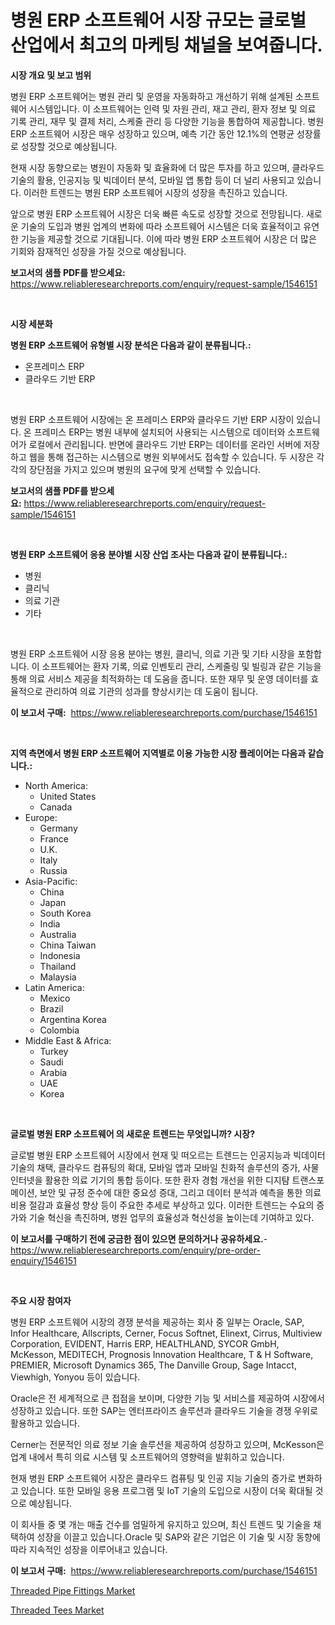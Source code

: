 <p><h1>병원 ERP 소프트웨어 시장 규모는 글로벌 산업에서 최고의 마케팅 채널을 보여줍니다.</h1></p><p><strong>시장 개요 및 보고 범위</strong></p>
<p><p>병원 ERP 소프트웨어는 병원 관리 및 운영을 자동화하고 개선하기 위해 설계된 소프트웨어 시스템입니다. 이 소프트웨어는 인력 및 자원 관리, 재고 관리, 환자 정보 및 의료 기록 관리, 재무 및 결제 처리, 스케줄 관리 등 다양한 기능을 통합하여 제공합니다. 병원 ERP 소프트웨어 시장은 매우 성장하고 있으며, 예측 기간 동안 12.1%의 연평균 성장률로 성장할 것으로 예상됩니다.</p><p>현재 시장 동향으로는 병원이 자동화 및 효율화에 더 많은 투자를 하고 있으며, 클라우드 기술의 활용, 인공지능 및 빅데이터 분석, 모바일 앱 통합 등이 더 널리 사용되고 있습니다. 이러한 트렌드는 병원 ERP 소프트웨어 시장의 성장을 촉진하고 있습니다.</p><p>앞으로 병원 ERP 소프트웨어 시장은 더욱 빠른 속도로 성장할 것으로 전망됩니다. 새로운 기술의 도입과 병원 업계의 변화에 따라 소프트웨어 시스템은 더욱 효율적이고 유연한 기능을 제공할 것으로 기대됩니다. 이에 따라 병원 ERP 소프트웨어 시장은 더 많은 기회와 잠재적인 성장을 가질 것으로 예상됩니다.</p></p>
<p><strong>보고서의 샘플 PDF를 받으세요:</strong> <a href="https://www.reliableresearchreports.com/enquiry/request-sample/1546151">https://www.reliableresearchreports.com/enquiry/request-sample/1546151</a></p>
<p>&nbsp;</p>
<p><strong>시장 세분화</strong></p>
<p><strong>병원 ERP 소프트웨어 유형별 시장 분석은 다음과 같이 분류됩니다.:</strong></p>
<p><ul><li>온프레미스 ERP</li><li>클라우드 기반 ERP</li></ul></p>
<p>&nbsp;</p>
<p><p>병원 ERP 소프트웨어 시장에는 온 프레미스 ERP와 클라우드 기반 ERP 시장이 있습니다. 온 프레미스 ERP는 병원 내부에 설치되어 사용되는 시스템으로 데이터와 소프트웨어가 로컬에서 관리됩니다. 반면에 클라우드 기반 ERP는 데이터를 온라인 서버에 저장하고 웹을 통해 접근하는 시스템으로 병원 외부에서도 접속할 수 있습니다. 두 시장은 각각의 장단점을 가지고 있으며 병원의 요구에 맞게 선택할 수 있습니다.</p></p>
<p><strong>보고서의 샘플 PDF를 받으세요:</strong>&nbsp;<a href="https://www.reliableresearchreports.com/enquiry/request-sample/1546151">https://www.reliableresearchreports.com/enquiry/request-sample/1546151</a></p>
<p>&nbsp;</p>
<p><strong> 병원 ERP 소프트웨어 응용 분야별 시장 산업 조사는 다음과 같이 분류됩니다.:</strong></p>
<p><ul><li>병원</li><li>클리닉</li><li>의료 기관</li><li>기타</li></ul></p>
<p>&nbsp;</p>
<p><p>병원 ERP 소프트웨어 시장 응용 분야는 병원, 클리닉, 의료 기관 및 기타 시장을 포함합니다. 이 소프트웨어는 환자 기록, 의료 인벤토리 관리, 스케줄링 및 빌링과 같은 기능을 통해 의료 서비스 제공을 최적화하는 데 도움을 줍니다. 또한 재무 및 운영 데이터를 효율적으로 관리하여 의료 기관의 성과를 향상시키는 데 도움이 됩니다.</p></p>
<p><strong>이 보고서 구매:</strong>&nbsp; <a href="https://www.reliableresearchreports.com/purchase/1546151">https://www.reliableresearchreports.com/purchase/1546151</a></p>
<p>&nbsp;</p>
<p><strong>지역 측면에서 병원 ERP 소프트웨어 지역별로 이용 가능한 시장 플레이어는 다음과 같습니다.:</strong></p>
<p><ul>
    <li>
        North America:
        <ul>
            <li>United States</li>
            <li>Canada</li>
        </ul>
    </li>
    <li>
        Europe:
        <ul>
            <li>Germany</li>
            <li>France</li>
            <li>U.K.</li>
            <li>Italy</li>
            <li>Russia</li>
        </ul>
    </li>
    <li>
        Asia-Pacific:
        <ul>
            <li>China</li>
            <li>Japan</li>
            <li>South Korea</li>
            <li>India</li>
            <li>Australia</li>
            <li>China Taiwan</li>
            <li>Indonesia</li>
            <li>Thailand</li>
            <li>Malaysia</li>
        </ul>
    </li>
    <li>
        Latin America:
        <ul>
            <li>Mexico</li>
            <li>Brazil</li>
            <li>Argentina Korea</li>
            <li>Colombia</li>
        </ul>
    </li>
    <li>
        Middle East & Africa:
        <ul>
            <li>Turkey</li>
            <li>Saudi</li>
            <li>Arabia</li>
            <li>UAE</li>
            <li>Korea</li>
        </ul>
    </li>
    </ul></p>
<p>&nbsp;</p>
<p><strong>글로벌 병원 ERP 소프트웨어 의 새로운 트렌드는 무엇입니까? 시장?</strong></p>
<p><p>글로벌 병원 ERP 소프트웨어 시장에서 현재 및 떠오르는 트렌드는 인공지능과 빅데이터 기술의 채택, 클라우드 컴퓨팅의 확대, 모바일 앱과 모바일 친화적 솔루션의 증가, 사물인터넷을 활용한 의료 기기의 통합 등이다. 또한 환자 경험 개선을 위한 디지턈 트랜스포메이션, 보안 및 규정 준수에 대한 중요성 증대, 그리고 데이터 분석과 예측을 통한 의료 비용 절감과 효율성 향상 등이 주요한 추세로 부상하고 있다. 이러한 트렌드는 수요의 증가와 기술 혁신을 촉진하며, 병원 업무의 효율성과 혁신성을 높이는데 기여하고 있다.</p></p>
<p><strong>이 보고서를 구매하기 전에 궁금한 점이 있으면 문의하거나 공유하세요.</strong>- <a href="https://www.reliableresearchreports.com/enquiry/pre-order-enquiry/1546151">https://www.reliableresearchreports.com/enquiry/pre-order-enquiry/1546151</a></p>
<p>&nbsp;</p>
<p><strong>주요 시장 참여자</strong></p>
<p><p>병원 ERP 소프트웨어 시장의 경쟁 분석을 제공하는 회사 중 일부는 Oracle, SAP, Infor Healthcare, Allscripts, Cerner, Focus Softnet, Elinext, Cirrus, Multiview Corporation, EVIDENT, Harris ERP, HEALTHLAND, SYCOR GmbH, McKesson, MEDITECH, Prognosis Innovation Healthcare, T & H Software, PREMIER, Microsoft Dynamics 365, The Danville Group, Sage Intacct, Viewhigh, Yonyou 등이 있습니다.</p><p>Oracle은 전 세계적으로 큰 접점을 보이며, 다양한 기능 및 서비스를 제공하여 시장에서 성장하고 있습니다. 또한 SAP는 엔터프라이즈 솔루션과 클라우드 기술을 경쟁 우위로 활용하고 있습니다.</p><p>Cerner는 전문적인 의료 정보 기술 솔루션을 제공하여 성장하고 있으며, McKesson은 업계 내에서 특히 의료 시스템 및 소프트웨어의 영향력을 발휘하고 있습니다.</p><p>현재 병원 ERP 소프트웨어 시장은 클라우드 컴퓨팅 및 인공 지능 기술의 증가로 변화하고 있습니다. 또한 모바일 응용 프로그램 및 IoT 기술의 도입으로 시장이 더욱 확대될 것으로 예상됩니다.</p><p>이 회사들 중 몇 개는 매출 건수를 엄밀하게 유지하고 있으며, 최신 트렌드 및 기술을 채택하여 성장을 이끌고 있습니다.Oracle 및 SAP와 같은 기업은 이 기술 및 시장 동향에 따라 지속적인 성장을 이루어내고 있습니다.</p></p>
<p><strong>이 보고서 구매:</strong>&nbsp;&nbsp;<a href="https://www.reliableresearchreports.com/purchase/1546151">https://www.reliableresearchreports.com/purchase/1546151</a></p>
<p><p><a href="https://butternut-bug-553.notion.site/Threaded-Pipe-Fittings-Market-Furnish-Information-about-Market-Size-Market-Share-Market-Dynamics--aa5aacedda564fdc81e7e46e164a2c7a">Threaded Pipe Fittings Market</a></p><p><a href="https://invited-way-688.notion.site/Threaded-Tees-Market-with-the-goal-of-estimating-the-market-size-and-future-growth-potential-of-vari-f404d34a048545a18aaee90e9d57a847">Threaded Tees Market</a></p></p>
